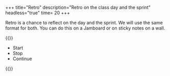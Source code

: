 +++
title="Retro"
description="Retro on the class day and the sprint"
headless="true"
time= 20
+++

Retro is a chance to reflect on the day and the sprint. We will use the same format for both. You can do this on a Jamboard or on sticky notes on a wall.

{{<note title="Retro (20 minutes)" type="activity">}}

- Start
- Stop
- Continue

{{</note>}}
